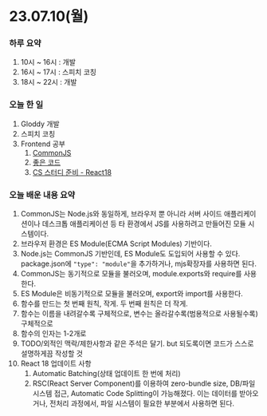 # 23.07.10(월)

### 하루 요약
1. 10시 ~ 16시 : 개발
2. 16시 ~ 17시 : 스피치 코칭
3. 18시 ~ 22시 : 개발

### 오늘 한 일
1. Gloddy 개발
2. 스피치 코칭
3. Frontend 공부
   1. [CommonJS](https://github.com/Self-Driven-Development/TIL/tree/main/docs/docs/%EB%B0%95%EA%B7%9C%EC%84%B1/Memo/frontend/Common.js.md)
   2. [좋은 코드](https://github.com/Self-Driven-Development/TIL/tree/main/docs/docs/%EB%B0%95%EA%B7%9C%EC%84%B1/Memo/Project/%EC%A2%8B%EC%9D%80%20%EC%BD%94%EB%93%9C.md)
   3. [CS 스터디 준비 - React18](https://github.com/guesung/Frontend-Study/blob/guesung/23.07.13/React18/%EB%B0%95%EA%B7%9C%EC%84%B1.md)

### 오늘 배운 내용 요약
1. CommonJS는 Node.js와 동일하게, 브라우저 뿐 아니라 서버 사이드 애플리케이션이나 데스크톱 애플리케이션 등 타 환경에서 JS를 사용하려고 만들어진 모듈 시스템이다.
2. 브라우저 환경은 ES Module(ECMA Script Modules) 기반이다.
3. Node.js는 CommonJS 기반인데, ES Module도 도입되어 사용할 수 있다. package.json에 `"type": "module"`을 추가하거나, mjs확장자를 사용하면 된다.
4. CommonJS는 동기적으로 모듈을 불러오며, module.exports와 require를 사용한다.
5. ES Module은 비동기적으로 모듈을 불러오며, export와 import를 사용한다.
6. 함수를 만드는 첫 번째 원칙, 작게. 두 번째 원칙은 더 작게.
7. 함수는 이름을 내려갈수록 구체적으로, 변수는 올라갈수록(범용적으로 사용될수록) 구체적으로
8. 함수의 인자는 1-2개로
9. TODO/외적인 맥락/제한사항과 같은 주석은 달기. but 되도록이면 코드가 스스로 설명하게끔 작성할 것
10. React 18 업데이트 사항
    1.  Automatic Batching(상태 업데이트 한 번에 처리)
    2.  RSC(React Server Component)를 이용하여 zero-bundle size, DB/파일시스템 접근, Automatic Code Splitting이 가능해졌다. 이는 데이터를 받아오거나, 전처리 과정에서, 파일 시스템이 필요한 부분에서 사용하면 된다.